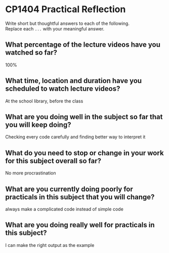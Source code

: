 # CP1404 Practical Reflection

Write short but thoughtful answers to each of the following.  
Replace each `...` with your meaningful answer.

## What percentage of the lecture videos have you watched so far?

100%

## What time, location and duration have you scheduled to watch lecture videos?

At the school library, before the class

## What are you doing well in the subject so far that you will keep doing?

Checking every code carefully and finding better way to interpret it

## What do you need to stop or change in your work for this subject overall so far?

No more procrastination

## What are you currently doing poorly for practicals in this subject that you will change?

always make a complicated code instead of simple code

## What are you doing really well for practicals in this subject?

I can make the right output as the example
